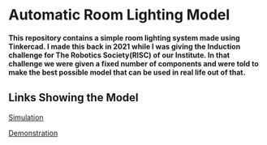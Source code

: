 # Automatic Room Lighting Model
#### This repository contains a simple room lighting system made using Tinkercad. I made this back in 2021 while I was giving the Induction challenge for The Robotics Society(RISC) of our Institute. In that challenge we were given a fixed number of components and were told to make the best possible model that can be used in real life out of that.



## Links Showing the Model

[Simulation](https://www.youtube.com/watch?v=CPAvZdJYyGw&feature=youtu.be)

[Demonstration](https://www.youtube.com/watch?v=aTFraBnIzGw&feature=youtu.be)
